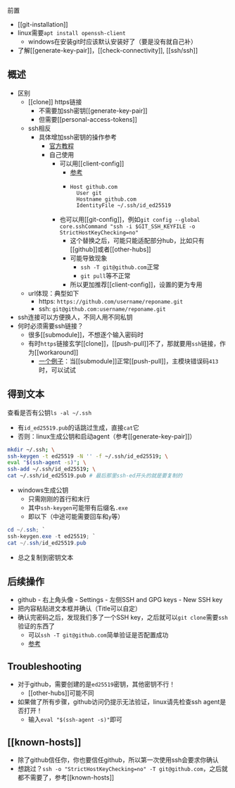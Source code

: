 前置
- [[git-installation]]
- linux需要`apt install openssh-client`
  - windows在安装git时应该默认安装好了（要是没有就自己补）
- 了解[[generate-key-pair]]，[[check-connectivity]], [[ssh/ssh]]

## 概述
- 区别
  - [[clone]] https链接
    - 不需要加ssh密钥[[generate-key-pair]]
    - 但需要[[personal-access-tokens]]
  - ssh相反
    - 具体增加ssh密钥的操作参考
      - [官方教程](https://docs.github.com/en/authentication/connecting-to-github-with-ssh/checking-for-existing-ssh-keys)
      - 自己使用
        - 可以用[[client-config]]
          - [参考](https://blog.csdn.net/junbujianwpl/article/details/78650105)
          - ```text
            Host github.com
              User git
              Hostname github.com
              IdentityFile ~/.ssh/id_ed25519
            ```
        - 也可以用[[git-config]]，例如`git config --global core.sshCommand "ssh -i $GIT_SSH_KEYFILE -o StrictHostKeyChecking=no"`
          - 这个替换之后，可能只能适配部分hub，比如只有[[github]]或者[[other-hubs]]
          - 可能导致现象
            - `ssh -T git@github.com`正常
            - `git pull`等不正常
          - 所以更加推荐[[client-config]]，设置的更为专用
  - url体现：典型如下
     - https: `https://github.com/username/reponame.git`
     - ssh: `git@github.com:username/reponame.git`
- ssh连接可以方便换人，不同人用不同私钥
- 何时必须需要ssh链接？
  - 很多[[submodule]]，不想逐个输入密码时
  - 有时`https`链接玄学[[clone]]，[[push-pull]]不了，那就要用`ssh`链接，作为[[workaround]]
    - [一个例子](https://stackoverflow.com/questions/7489813/github-push-error-rpc-failed-result-22-http-code-413)：当[[submodule]]正常[[push-pull]]，主模块错误码`413`时，可以试试
## 得到文本
查看是否有公钥`ls -al ~/.ssh`
- 有`id_ed25519.pub`的话跳过生成，直接`cat`它
- 否则：linux生成公钥和启动agent（参考[[generate-key-pair]]）
```sh
mkdir ~/.ssh; \
ssh-keygen -t ed25519 -N '' -f ~/.ssh/id_ed25519; \
eval "$(ssh-agent -s)"; \
ssh-add ~/.ssh/id_ed25519; \
cat ~/.ssh/id_ed25519.pub # 最后那里ssh-ed开头的就是要复制的
```
- windows生成公钥
  - 只需刚刚的首行和末行
  - 其中`ssh-keygen`可能带有后缀名`.exe`
  - 即以下（中途可能需要回车和`y`等）
```powershell
cd ~/.ssh; `
ssh-keygen.exe -t ed25519; `
cat ~/.ssh/id_ed25519.pub
```
- 总之复制到密钥文本
## 后续操作
- github - 右上角头像 - Settings - 左侧SSH and GPG keys - New SSH key
- 把内容粘贴进文本框并确认（Title可以自定）
- 确认完密码之后，发现我们多了一个SSH key，之后就可以`git clone`需要`ssh`验证的东西了
  - 可以`ssh -T git@github.com`简单验证是否配置成功
  - [参考](https://segmentfault.com/q/1010000007607194)
## Troubleshooting
- 对于github，需要创建的是`ed25519`密钥，其他密钥不行！
  - [[other-hubs]]可能不同
- 如果做了所有步骤，github访问仍提示无法验证，linux请先检查ssh agent是否打开！
    - 输入`eval "$(ssh-agent -s)"`即可
## [[known-hosts]]
- 除了github信任你，你也要信任github，所以第一次使用ssh会要求你确认
- 想跳过？`ssh -o "StrictHostKeyChecking=no" -T git@github.com`，之后就都不需要了，参考[[known-hosts]]
